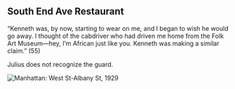 ## South End Ave Restaurant
“Kenneth was, by now, starting to wear on me, and I began to wish he would go away. I thought of the cabdriver who had driven me home from the Folk Art Museum—hey, I’m African just like you. Kenneth was making a similar claim.” (55)

Julius does not recognize the guard.

![Manhattan: West St-Albany St, 1929](https://i.imgur.com/UViM9Jh.jpg)
